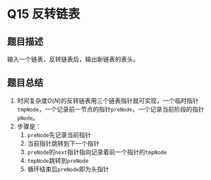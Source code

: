 # Q15 反转链表

## 题目描述
输入一个链表，反转链表后，输出新链表的表头。

## 题目总结
1. 时间复杂度$O(N)$的反转链表用三个链表指针就可实现，一个临时指针`tmpNode`，一个记录前一节点的指针`preNode`，一个记录当前阶段的指针`pNode`。
2. 步骤是：
    1. `preNode`先记录当前指针
    2. 当前指针跳转到下一个指针 
    3. `preNode`的`next`指针指向记录着前一个指针的`tmpNode`
    4. `tmpNode`跳转到`preNode`
    5. 循环结束后`preNode`即为头指针
